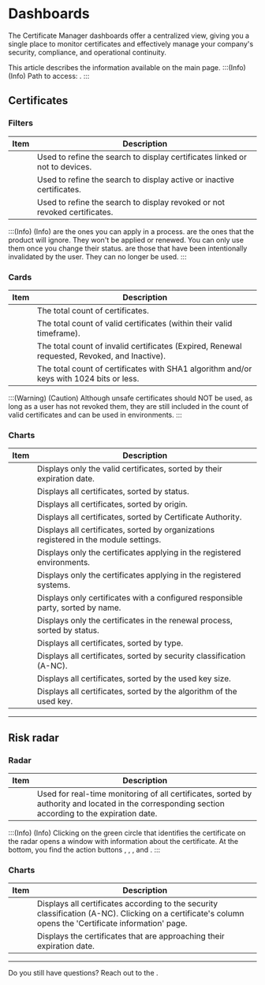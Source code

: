 # Dashboards 

The Certificate Manager dashboards offer a centralized view, giving you a single place to monitor certificates and effectively manage your company's security, compliance, and operational continuity.

This article describes the information available on the  main page.
:::(Info) (Info)
Path to access: .
:::

## Certificates

### Filters
| Item | Description |
| --- | --- |
|  |Used to refine the search to display certificates linked or not to devices. |
|  |Used to refine the search to display active or inactive certificates. |
|  |Used to refine the search to display revoked or not revoked certificates. |

:::(Info) (Info)
 are the ones you can apply in a process.
 are the ones that the product will ignore. They won't be applied or renewed. You can only use them once you change their status.
 are those that have been intentionally invalidated by the user.  They can no longer be used.
:::

### Cards

| Item | Description |
| --- | --- |
|  |The total count of certificates. |
|  |The total count of valid certificates (within their valid timeframe).|
|  |The total count of invalid certificates (Expired, Renewal requested, Revoked, and Inactive).|
|  |The total count of certificates with SHA1 algorithm and/or keys with 1024 bits or less. |

:::(Warning) (Caution)
Although unsafe certificates should NOT be used, as long as a user has not revoked them, they are still included in the count of valid certificates and can be used in environments.
:::

### Charts
| Item | Description |
| --- | --- |
|  |Displays only the valid certificates, sorted by their expiration date. |
|  |Displays all certificates, sorted by status. |
|  |Displays all certificates, sorted by origin. |
|  |Displays all certificates, sorted by Certificate Authority. |
|  |Displays all certificates, sorted by organizations registered in the module settings. |
|  |Displays only the certificates applying in the registered environments. |
|  |Displays only the certificates applying in the registered systems. |
|  |Displays only certificates with a configured responsible party, sorted by name.|
|  |Displays only the certificates in the renewal process, sorted by status. |
|  |Displays all certificates, sorted by type. |
|  |Displays all certificates, sorted by security classification (A-NC). |
|  |Displays all certificates, sorted by the used key size. |
|  |Displays all certificates, sorted by the algorithm of the used key. |

* * *
## Risk radar

### Radar

| Item | Description |
| --- | --- |
|  |Used for real-time monitoring of all certificates, sorted by authority and located in the corresponding section according to the expiration date. |

:::(Info) (Info)
Clicking on the green circle that identifies the certificate on the radar opens a window with information about the certificate. At the bottom,  you find the action buttons , , , and .
:::

### Charts

| Item | Description |
| --- | --- |
||Displays all certificates according to the security classification (A-NC). Clicking on a certificate's column opens the 'Certificate information' page.|
|  |Displays the certificates that are approaching their expiration date. |
***
Do you still have questions? Reach out to the .
